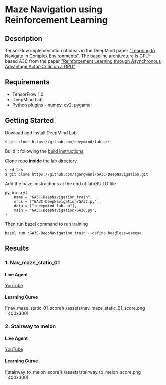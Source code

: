 # Maze Navigation using Reinforcement Learning

## Description

TensorFlow implementation of ideas in the DeepMind paper ["Learning to Navigate in Complex Environments"](https://arxiv.org/abs/1611.03673). The baseline architecture is GPU-based A3C from the paper ["Reinforcement Learning through Asynchronous Advantage Actor-Critic on a GPU"](https://openreview.net/forum?id=r1VGvBcxl)

## Requirements

* TensorFlow 1.0
* DeepMind Lab
* Python plugins - numpy, cv2, pygame

## Getting Started

Dowload and install DeepMind Lab
```
$ git clone https://github.com/deepmind/lab.git
```
Build it following the [build instructions](https://github.com/deepmind/lab/blob/master/docs/build.md)

Clone repo **inside** the lab directory
```
$ cd lab
$ git clone https://github.com/tgangwani/GA3C-DeepNavigation.git
```
Add the bazel instructions at the end of lab/BUILD file

```
py_binary(
    name = "GA3C-DeepNavigation_train",
    srcs = ["GA3C-DeepNavigation/GA3C.py"],
    data = [":deepmind_lab.so"],
    main = "GA3C-DeepNavigation/GA3C.py",
)
```

Then run bazel command to run training
```
bazel run :GA3C-DeepNavigation_train --define headless=osmesa
```

## Results 

### 1. Nav_maze_static_01

#### Live Agent 
[YouTube](https://www.youtube.com/watch?v=vyS0Z7wdHHs)

#### Learning Curve
![nav_maze_static_01_score](./assets/nav_maze_static_01_score.png =400x300)

### 2. Stairway to melon

#### Live Agent 
[YouTube](https://www.youtube.com/watch?v=0R5MGM7VPo4)

#### Learning Curve
![stairway_to_melon_score](./assets/stairway_to_melon_score.png =400x300)

<!---
## How to show result

To show result after training, run this command.
```
bazel run //unreal:display --define headless=glx
```
-->
